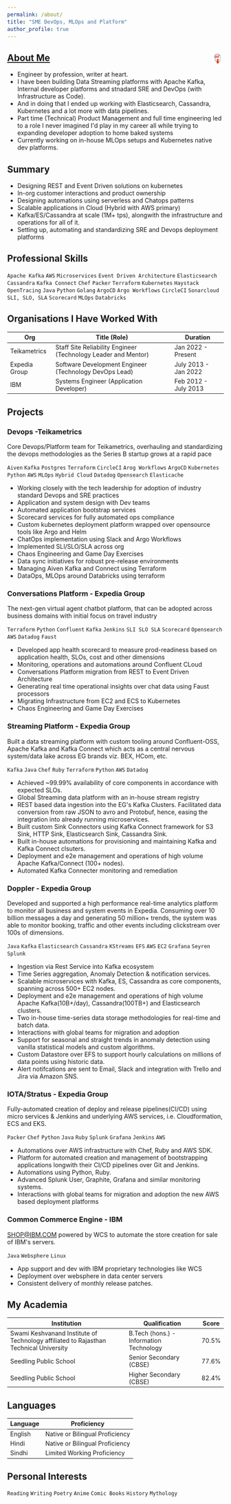 ```yaml
---
permalink: /about/
title: "SME DevOps, MLOps and Platform"
author_profile: true
---
```


## [About Me](https://www.linkedin.com/in/vikaslalwani/) <span style="float: right; margin-left: 20px;"><a href="/assets/files/Vikas-Lalwani-SRE-Devops-Platform.pdf" download><img src="/assets/icons/download-pdf.png" alt="Download PDF" width="30" height="30"></a></span>

- Engineer by profession, writer at heart. 
- I have been building Data Streaming platforms with Apache Kafka, Internal developer platforms and stnadard SRE and DevOps (with Infrastructure as Code).  
- And in doing that I ended up working with Elasticsearch, Cassandra, Kubernetes and a lot more with data pipelines.  
- Part time (Technical) Product Management and full time engineering led to a role I never imagined I'd play in my career all while trying to expanding developer adoption to home baked systems
- Currently working on in-house MLOps setups and Kubernetes native dev platforms.

## Summary

- Designing REST and Event Driven solutions on kubernetes
- In-org customer interactions and product ownership
- Designing automations using serverless and Chatops patterns
- Scalable applications in Cloud (Hybrid with AWS primary)
- Kafka/ES/Cassandra at scale (1M+ tps), alongwith the infrastructure and operations for all of it.
- Setting up, automating and standardizing SRE and Devops deployment platforms

## Professional Skills

`Apache Kafka` `AWS` `Microservices` `Event Driven Architecture` `Elasticsearch` `Cassandra` `Kafka Connect` `Chef` `Packer` `Terraform` `Kubernetes` `Haystack` `OpenTracing` `Java` `Python` `Golang` `ArgoCD` `Argo Workflows` `CircleCI` `Sonarcloud` `SLI, SLO, SLA` `Scorecard` `MLOps` `Databricks` 

## Organisations I Have Worked With

| Org | Title (Role) | Duration |
| ----------- | ----------- | ----------- |
| Teikametrics | Staff Site Reliability Engineer (Technology Leader and Mentor) | Jan 2022 - Present |
| Expedia Group | Software Development Engineer (Technology DevOps Lead) | July 2013 - Jan 2022 |
| IBM | Systems Engineer (Application Developer) | Feb 2012 - July 2013 |

## Projects

### Devops -Teikametrics

Core Devops/Platform team for Teikametrics, overhauling and standardizing the devops methodologies as the Series B startup grows at a rapid pace

`Aiven` `Kafka` `Postgres` `Terraform` `CircleCI` `Arog Workflows` `ArgoCD` `Kubernetes` `Python` `AWS` `MLOps` `Hybrid Cloud` `Datadog` `Opensearch` `Elasticache`

- Working closely with the tech leadership for adoption of industry standard Devops and SRE practices
- Application and system design with Dev teams
- Automated application bootstrap services
- Scorecard services for fully automated ops compliance
- Custom kubernetes deployment platform wrapped over opensource tools like Argo and Helm
- ChatOps implementation using Slack and Argo Workflows
- Implemented SLI/SLO/SLA across org
- Chaos Engineering and Game Day Exercises
- Data sync initiatives for robust pre-release environments
- Managing Aiven Kafka and Connect using Terraform
- DataOps, MLOps around Databricks using terraform

### Conversations Platform - Expedia Group

The next-gen virtual agent chatbot platform, that can be adopted across business domains with initial focus on travel industry

`Terraform` `Python` `Confluent` `Kafka` `Jenkins` `SLI SLO SLA` `Scorecard` `Opensearch` `AWS` `Datadog` `Faust`

- Developed app health scorecard to measure prod-readiness based on application health, SLOs, cost and other dimensions
- Monitoring, operations and automations around Confluent CLoud
- Conversations Platform migration from REST to Event Driven Architecture
- Generating real time operational insights over chat data using Faust processors
- Migrating Infrastructure from EC2 and ECS to Kubernetes
- Chaos Engineering and Game Day Exercises

### Streaming Platform - Expedia Group

Built a data streaming platform with custom tooling around Confluent-OSS, Apache Kafka and Kafka Connect which acts as a central nervous system/data lake across EG brands viz. BEX, HCom, etc. 

`Kafka` `Java` `Chef` `Ruby` `Terraform` `Python` `AWS` `Datadog`

- Achieved ~99.99% availability of core components in accordance with expected SLOs.
- Global Streaming data platform with an in-house stream registry
- REST based data ingestion into the EG's Kafka Clusters. Facilitated data conversion from raw JSON to avro and Protobuf, hence, easing the integration into already running microservices.
- Built custom Sink Connectors using Kafka Connect framework for S3 Sink, HTTP Sink, Elasticsearch Sink, Cassandra Sink.
- Built in-house automations for provisioning and maintaining Kafka and Kafka Connect clsuters.
- Deployment and e2e management and operations of high volume Apache Kafka/Connect (100+ nodes). 
- Automated Kafka Connecter monitoring and remediation


### Doppler - Expedia Group

Developed and supported a high performance real-time analytics platform to monitor all business and system events in Expedia. Consuming over 10 billion messages a day and generating 50 million+ trends, the system was able to monitor booking, traffic and other events including clickstream over 100s of dimensions.

`Java` `Kafka` `Elasticsearch` `Cassandra` `KStreams` `EFS` `AWS` `EC2` `Grafana` `Seyren` `Splunk`

- Ingestion via Rest Service into Kafka ecosystem
- Time Series aggregation, Anomaly Detection & notification services.
- Scalable microservices with Kafka, ES, Cassandra as core components, spanning across 500+ EC2 nodes.
- Deployment and e2e management and operations of high volume Apache Kafka(10B+/day), Cassandra(100TB+) and Elasticsearch clusters.
- Two in-house time-series data storage methodologies for real-time and batch data.
- Interactions with global teams for migration and adoption
- Support for seasonal and straight trends in anomaly detection using vanilla statistical models and custom algorithms.
- Custom Datastore over EFS to support hourly calculations on millions of data points using historic data.
- Alert notifcations are sent to Email, Slack and integration with Trello and Jira via Amazon SNS.

### IOTA/Stratus - Expedia Group

Fully-automated creation of deploy and release pipelines(CI/CD) using micro services & Jenkins and underlying AWS services, i.e. Cloudformation, ECS and EKS.

`Packer` `Chef` `Python` `Java` `Ruby` `Splunk` `Grafana` `Jenkins` `AWS`

- Automations over AWS infrastructure with Chef, Ruby and AWS SDK.
- Platform for automated creation and management of bootstrapping applications longwith their CI/CD pipelines over Git and Jenkins.
- Automations using Python, Ruby.
- Advanced Splunk User, Graphite, Grafana and similar monitoring
systems.
- Interactions with global teams for migration and adoption the new
AWS based deployment platforms

### Common Commerce Engine - IBM

SHOP@IBM.COM powered by WCS to automate the store creation for sale of IBM's servers.

`Java` `Websphere` `Linux`

- App support and dev with IBM proprietary technologies like WCS
- Deployment over websphere in data center servers
- Consistent delivery of monthly release patches.

## My Academia

| Institution | Qualification | Score |
| ----------- | ----------- | ----------- |
| Swami Keshvanand Institute of Technology affiliated to Rajasthan Technical University | B.Tech (hons.) - Information Technology | 70.5% |
| Seedling Public School | Senior Secondary (CBSE) | 77.6% |
| Seedling Public School | Higher Secondary (CBSE) | 82.4% |


## Languages

| Language | Proficiency |
| ----------- | ----------- |
| English | Native or Bilingual Proficiency |
| Hindi | Native or Bilingual Proficiency |
| Sindhi | Limited Working Proficiency |

## Personal Interests

`Reading` `Writing` `Poetry` `Anime` `Comic Books` `History` `Mythology`